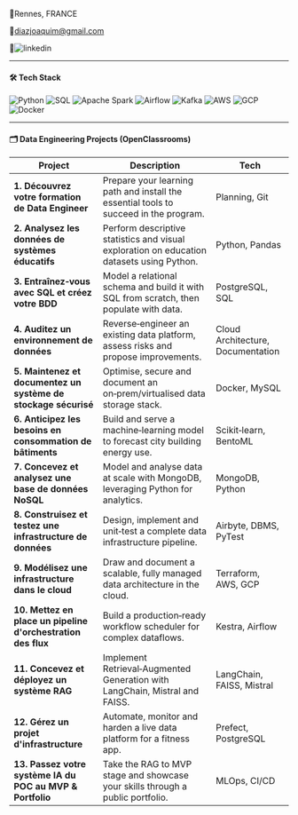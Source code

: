 📍Rennes, FRANCE

📧​diazjoaquim@gmail.com

​🔗​![linkedin](www.linkedin.com/in/joaquimdiaz1104)

---

#### 🛠 Tech Stack

![Python](https://img.shields.io/badge/Python-3670A0?style=for-the-badge\&logo=python\&logoColor=ffdd54)
![SQL](https://img.shields.io/badge/SQL-025E8C?style=for-the-badge\&logo=postgresql\&logoColor=white)
![Apache Spark](https://img.shields.io/badge/Spark-FDEE21?style=for-the-badge\&logo=apachespark\&logoColor=black)
![Airflow](https://img.shields.io/badge/Airflow-017CEE?style=for-the-badge\&logo=apacheairflow\&logoColor=white)
![Kafka](https://img.shields.io/badge/Kafka-000000?style=for-the-badge\&logo=apachekafka\&logoColor=white)
![AWS](https://img.shields.io/badge/AWS-FF9900?style=for-the-badge\&logo=amazonaws\&logoColor=white)
![GCP](https://img.shields.io/badge/GCP-4285F4?style=for-the-badge\&logo=googlecloud\&logoColor=white)
![Docker](https://img.shields.io/badge/Docker-2496ED?style=for-the-badge\&logo=docker\&logoColor=white)

---
#### 🗂️ Data Engineering Projects (OpenClassrooms)

| Project                                                     | Description                                                                               | Tech                              |
| ----------------------------------------------------------- | ----------------------------------------------------------------------------------------- | --------------------------------- |
| **1. Découvrez votre formation de Data Engineer**              | Prepare your learning path and install the essential tools to succeed in the program.     | Planning, Git                     |
| **2. Analysez les données de systèmes éducatifs**              | Perform descriptive statistics and visual exploration on education datasets using Python. | Python, Pandas                    |
| **3. Entraînez‑vous avec SQL et créez votre BDD**              | Model a relational schema and build it with SQL from scratch, then populate with data.    | PostgreSQL, SQL                   |
| **4. Auditez un environnement de données**                     | Reverse‑engineer an existing data platform, assess risks and propose improvements.        | Cloud Architecture, Documentation |
| **5. Maintenez et documentez un système de stockage sécurisé** | Optimise, secure and document an on‑prem/virtualised data storage stack.                  | Docker, MySQL                |
| **6. Anticipez les besoins en consommation de bâtiments**      | Build and serve a machine‑learning model to forecast city building energy use.            | Scikit‑learn, BentoML             |
| **7. Concevez et analysez une base de données NoSQL**          | Model and analyse data at scale with MongoDB, leveraging Python for analytics.            | MongoDB, Python                   |
| **8. Construisez et testez une infrastructure de données**     | Design, implement and unit‑test a complete data infrastructure pipeline.                  | Airbyte, DBMS, PyTest             |
| **9. Modélisez une infrastructure dans le cloud**              | Draw and document a scalable, fully managed data architecture in the cloud.               | Terraform, AWS, GCP               |
| **10. Mettez en place un pipeline d'orchestration des flux**    | Build a production‑ready workflow scheduler for complex dataflows.                        | Kestra, Airflow                   |
| **11. Concevez et déployez un système RAG**                     | Implement Retrieval‑Augmented Generation with LangChain, Mistral and FAISS.               | LangChain, FAISS, Mistral         |
| **12. Gérez un projet d'infrastructure**                        | Automate, monitor and harden a live data platform for a fitness app.                      | Prefect, PostgreSQL                |
| **13. Passez votre système IA du POC au MVP & Portfolio**       | Take the RAG to MVP stage and showcase your skills through a public portfolio.            | MLOps, CI/CD       

